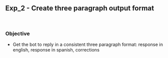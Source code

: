 ## Exp_2 - Create three paragraph output format
<br>

### Objective
- Get the bot to reply in a consistent three paragraph format: response in english, response in spanish, corrections

  
